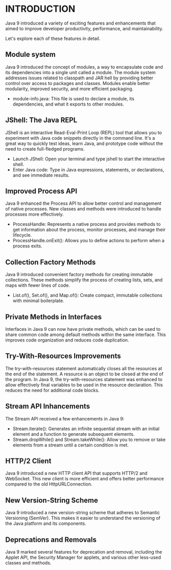 # INTRODUCTION
Java 9 introduced a variety of exciting features and enhancements that aimed to improve developer productivity, performance, and maintainability.

Let's explore each of these features in detail.

## Module system
Java 9 introduced the concept of modules, a way to encapsulate code and its dependencies into a single unit called a module. The module system addresses issues related to classpath and JAR hell by providing better control over access to packages and classes. Modules enable better modularity, improved security, and more efficient packaging.
- module-info.java: This file is used to declare a module, its dependencies, and what it exports to other modules.

## JShell: The Java REPL
JShell is an interactive Read-Eval-Print Loop (REPL) tool that allows you to experiment with Java code snippets directly in the command line. It's a great way to quickly test ideas, learn Java, and prototype code without the need to create full-fledged programs.
- Launch JShell: Open your terminal and type jshell to start the interactive shell.
- Enter Java code: Type in Java expressions, statements, or declarations, and see immediate results.

## Improved Process API
Java 9 enhanced the Process API to allow better control and management of native processes. New classes and methods were introduced to handle processes more effectively.
- ProcessHandle: Represents a native process and provides methods to get information about the process, monitor processes, and manage their lifecycle.
- ProcessHandle.onExit(): Allows you to define actions to perform when a process exits.

## Collection Factory Methods
Java 9 introduced convenient factory methods for creating immutable collections. These methods simplify the process of creating lists, sets, and maps with fewer lines of code. 
- List.of(), Set.of(), and Map.of(): Create compact, immutable collections with minimal boilerplate.

## Private Methods in Interfaces
Interfaces in Java 9 can now have private methods, which can be used to share common code among default methods within the same interface. This improves code organization and reduces code duplication.

## Try-With-Resources Improvements
The try-with-resources statement automatically closes all the resources at the end of the statement. A resource is an object to be closed at the end of the program. In Java 9, the try-with-resources statement was enhanced to allow effectively final variables to be used in the resource declaration. This reduces the need for additional code blocks.

## Stream API Inhancements
The Stream API received a few enhancements in Java 9:
- Stream.iterate(): Generates an infinite sequential stream with an initial element and a function to generate subsequent elements.
- Stream.dropWhile() and Stream.takeWhile(): Allow you to remove or take elements from a stream until a certain condition is met.

## HTTP/2 Client
Java 9 introduced a new HTTP client API that supports HTTP/2 and WebSocket. This new client is more efficient and offers better performance compared to the old HttpURLConnection.

## New Version-String Scheme
Java 9 introduced a new version-string scheme that adheres to Semantic Versioning (SemVer). This makes it easier to understand the versioning of the Java platform and its components.

## Deprecations and Removals
Java 9 marked several features for deprecation and removal, including the Applet API, the Security Manager for applets, and various other less-used classes and methods.